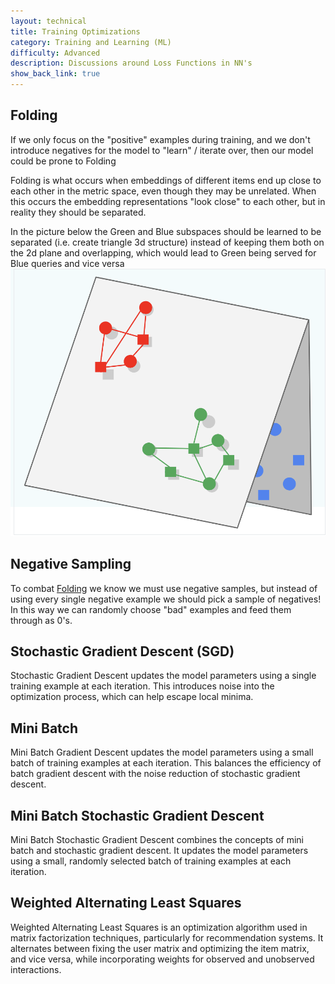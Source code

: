 ```yaml
---
layout: technical
title: Training Optimizations
category: Training and Learning (ML)
difficulty: Advanced
description: Discussions around Loss Functions in NN's
show_back_link: true
---
```


## Folding
If we only focus on the "positive" examples during training, and we don't introduce negatives for the model to "learn" / iterate over, then our model could be prone to Folding

Folding is what occurs when embeddings of different items end up close to each other in the metric space, even though they may be unrelated. When this occurs the embedding representations "look close" to each other, but in reality they should be separated. 

In the picture below the Green and Blue subspaces should be learned to be separated (i.e. create triangle 3d structure) instead of keeping them both on the 2d plane and overlapping, which would lead to Green being served for Blue queries and vice versa
![Folding Picture](./images/google_folding.png)

## Negative Sampling
To combat [Folding](#folding) we know we must use negative samples, but instead of using every single negative example we should pick a sample of negatives! In this way we can randomly choose "bad" examples and feed them through as 0's.

## Stochastic Gradient Descent (SGD)
Stochastic Gradient Descent updates the model parameters using a single training example at each iteration. This introduces noise into the optimization process, which can help escape local minima.

## Mini Batch
Mini Batch Gradient Descent updates the model parameters using a small batch of training examples at each iteration. This balances the efficiency of batch gradient descent with the noise reduction of stochastic gradient descent.

## Mini Batch Stochastic Gradient Descent
Mini Batch Stochastic Gradient Descent combines the concepts of mini batch and stochastic gradient descent. It updates the model parameters using a small, randomly selected batch of training examples at each iteration.

## Weighted Alternating Least Squares
Weighted Alternating Least Squares is an optimization algorithm used in matrix factorization techniques, particularly for recommendation systems. It alternates between fixing the user matrix and optimizing the item matrix, and vice versa, while incorporating weights for observed and unobserved interactions.